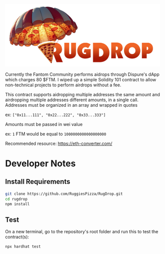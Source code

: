 <img src="https://github.com/RuggiesPizza/RugDrop/blob/dev/images/RugDrop.png" width="500">

Currently the Fantom Community performs aidrops through Dispure's dApp which charges 80 $FTM.
I wiped up a simple Solidity 101 contract to allow non-technical projects to perform airdrops without a fee.

This contract supports aidropping multiple addresses the same amount and airdropping multiple addresses different amounts, in a single call.
Addresses must be organized in an array and wrapped in quotes

ex: ```["0x11...111", "0x22...222", "0x33...333"]```

Amounts must be passed in wei value

ex: `1` FTM would be equal to `1000000000000000000`

Recommended resource: https://eth-converter.com/

# Developer Notes 
## Install Requirements
```sh
git clone https://github.com/RuggiesPizza/RugDrop.git
cd rugdrop
npm install 
```

## Test
On a new terminal, go to the repository's root folder and run this to
test the contract(s):

```sh
npx hardhat test
```
